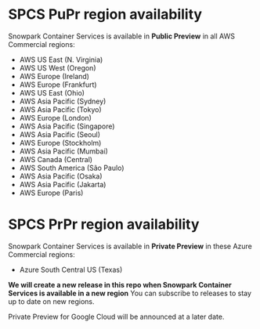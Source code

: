 # SPCS PuPr region availability

Snowpark Container Services is available in **Public Preview** in all AWS Commercial regions:
- AWS US East (N. Virginia)
- AWS US West (Oregon)
- AWS Europe (Ireland)
- AWS Europe (Frankfurt)
- AWS US East (Ohio)
- AWS Asia Pacific (Sydney)
- AWS Asia Pacific (Tokyo)
- AWS Europe (London)
- AWS Asia Pacific (Singapore)
- AWS Asia Pacific (Seoul)
- AWS Europe (Stockholm)
- AWS Asia Pacific (Mumbai)
- AWS Canada (Central)
- AWS South America (São Paulo)
- AWS Asia Pacific (Osaka)
- AWS Asia Pacific (Jakarta)
- AWS Europe (Paris)

# SPCS PrPr region availability
Snowpark Container Services is available in **Private Preview** in these Azure Commercial regions:
- Azure South Central US (Texas)

**We will create a new release in this repo when Snowpark Container Services is available in a new region** You can subscribe to releases to stay up to date on new regions.

Private Preview for Google Cloud will be announced at a later date.
